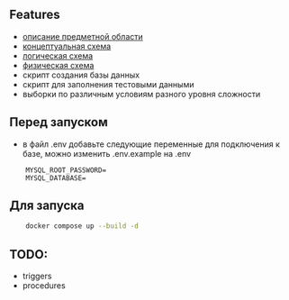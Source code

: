 ## Features
- [описание предметной области](description_subject_area.pdf)
- [концептуальная схема](diagrams/conceptual.pdf)
- [логическая схема](diagrams/logical.pdf)
- [физическая схема](diagrams/physical.pdf)
- скрипт создания базы данных
- скрипт для заполнения тестовыми данными
- выборки по различным условиям разного уровня сложности

## Перед запуском
- в файл .env добавьте следующие переменные для подключения к базе, можно изменить .env.example на .env
```
    MYSQL_ROOT_PASSWORD=
    MYSQL_DATABASE=
```

## Для запуска
```bash
    docker compose up --build -d
```

## TODO:
- triggers
- procedures
